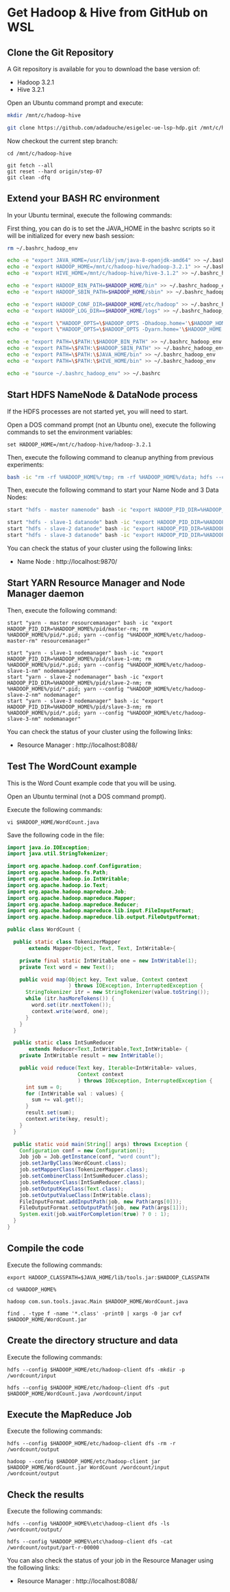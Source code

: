 # Get Hadoop & Hive from GitHub on WSL

## Clone the Git Repository

A Git repository is available for you to download the base version of:

 - Hadoop 3.2.1
 - Hive 3.2.1

Open an Ubuntu command prompt and execute:

```sh
mkdir /mnt/c/hadoop-hive

git clone https://github.com/adadouche/esigelec-ue-lsp-hdp.git /mnt/c/hadoop-hive
```

Now checkout the current step branch:

```
cd /mnt/c/hadoop-hive

git fetch --all
git reset --hard origin/step-07
git clean -dfq
```

## Extend your BASH RC environment

In your Ubuntu terminal, execute the following commands:

First thing, you can do is to set the JAVA_HOME in the bashrc scripts so it will be initialized for every new bash session:

```sh
rm ~/.bashrc_hadoop_env

echo -e "export JAVA_HOME=/usr/lib/jvm/java-8-openjdk-amd64" >> ~/.bashrc_hadoop_env
echo -e "export HADOOP_HOME=/mnt/c/hadoop-hive/hadoop-3.2.1" >> ~/.bashrc_hadoop_env
echo -e "export HIVE_HOME=/mnt/c/hadoop-hive/hive-3.1.2" >> ~/.bashrc_hadoop_env

echo -e "export HADOOP_BIN_PATH=$HADOOP_HOME/bin" >> ~/.bashrc_hadoop_env
echo -e "export HADOOP_SBIN_PATH=$HADOOP_HOME/sbin" >> ~/.bashrc_hadoop_env

echo -e "export HADOOP_CONF_DIR=$HADOOP_HOME/etc/hadoop" >> ~/.bashrc_hadoop_env
echo -e "export HADOOP_LOG_DIR==$HADOOP_HOME/logs" >> ~/.bashrc_hadoop_env

echo -e "export \"HADOOP_OPTS=\$HADOOP_OPTS -Dhadoop.home='\$HADOOP_HOME'\"" >> ~/.bashrc_hadoop_env
echo -e "export \"HADOOP_OPTS=\$HADOOP_OPTS -Dyarn.home='\$HADOOP_HOME'\"" >> ~/.bashrc_hadoop_env

echo -e "export PATH=\$PATH:\$HADOOP_BIN_PATH" >> ~/.bashrc_hadoop_env
echo -e "export PATH=\$PATH:\$HADOOP_SBIN_PATH" >> ~/.bashrc_hadoop_env
echo -e "export PATH=\$PATH:\$JAVA_HOME/bin" >> ~/.bashrc_hadoop_env
echo -e "export PATH=\$PATH:\$HIVE_HOME/bin" >> ~/.bashrc_hadoop_env

echo -e "source ~/.bashrc_hadoop_env" >> ~/.bashrc
```

## Start HDFS NameNode & DataNode process

If the HDFS processes are not started yet, you will need to start.

Open a DOS command prompt (not an Ubuntu one), execute the following commands to set the environment variables:

```
set HADOOP_HOME=/mnt/c/hadoop-hive/hadoop-3.2.1
```

Then, execute the following command to cleanup anything from previous experiments:

```sh
bash -ic "rm -rf %HADOOP_HOME%/tmp; rm -rf %HADOOP_HOME%/data; hdfs --config %HADOOP_HOME%/etc/hadoop-master-nn namenode -format -force"
```

Then, execute the following command to start your Name Node and 3 Data Nodes:

```sh
start "hdfs - master namenode" bash -ic "export HADOOP_PID_DIR=%HADOOP_HOME%/pid/master-nn; rm %HADOOP_HOME%/pid/*.pid; hdfs --config %HADOOP_HOME%/etc/hadoop-master-nn namenode"

start "hdfs - slave-1 datanode" bash -ic "export HADOOP_PID_DIR=%HADOOP_HOME%/pid/slave-1-dn; rm %HADOOP_HOME%/pid/*.pid; hdfs --config %HADOOP_HOME%/etc/hadoop-slave-1-dn datanode"
start "hdfs - slave-2 datanode" bash -ic "export HADOOP_PID_DIR=%HADOOP_HOME%/pid/slave-2-dn; rm %HADOOP_HOME%/pid/*.pid; hdfs --config %HADOOP_HOME%/etc/hadoop-slave-2-dn datanode"
start "hdfs - slave-3 datanode" bash -ic "export HADOOP_PID_DIR=%HADOOP_HOME%/pid/slave-3-dn; rm %HADOOP_HOME%/pid/*.pid; hdfs --config %HADOOP_HOME%/etc/hadoop-slave-3-dn datanode"
```

You can check the status of your cluster using the following links:

 - Name Node : http://localhost:9870/

## Start YARN Resource Manager and Node Manager daemon

Then, execute the following command:

```
start "yarn - master resourcemanager" bash -ic "export HADOOP_PID_DIR=%HADOOP_HOME%/pid/master-rm; rm %HADOOP_HOME%/pid/*.pid; yarn --config "%HADOOP_HOME%/etc/hadoop-master-rm" resourcemanager"

start "yarn - slave-1 nodemanager" bash -ic "export HADOOP_PID_DIR=%HADOOP_HOME%/pid/slave-1-nm; rm %HADOOP_HOME%/pid/*.pid; yarn --config "%HADOOP_HOME%/etc/hadoop-slave-1-nm" nodemanager"
start "yarn - slave-2 nodemanager" bash -ic "export HADOOP_PID_DIR=%HADOOP_HOME%/pid/slave-2-nm; rm %HADOOP_HOME%/pid/*.pid; yarn --config "%HADOOP_HOME%/etc/hadoop-slave-2-nm" nodemanager"
start "yarn - slave-3 nodemanager" bash -ic "export HADOOP_PID_DIR=%HADOOP_HOME%/pid/slave-3-nm; rm %HADOOP_HOME%/pid/*.pid; yarn --config "%HADOOP_HOME%/etc/hadoop-slave-3-nm" nodemanager"
```

You can check the status of your cluster using the following links:

 - Resource Manager	: http://localhost:8088/

## Test The WordCount example

This is the Word Count example code that you will be using.

Open an Ubuntu terminal (not a DOS command prompt).

Execute the following commands:

```
vi $HADOOP_HOME/WordCount.java
```

Save the following code in the file:

```java
import java.io.IOException;
import java.util.StringTokenizer;

import org.apache.hadoop.conf.Configuration;
import org.apache.hadoop.fs.Path;
import org.apache.hadoop.io.IntWritable;
import org.apache.hadoop.io.Text;
import org.apache.hadoop.mapreduce.Job;
import org.apache.hadoop.mapreduce.Mapper;
import org.apache.hadoop.mapreduce.Reducer;
import org.apache.hadoop.mapreduce.lib.input.FileInputFormat;
import org.apache.hadoop.mapreduce.lib.output.FileOutputFormat;

public class WordCount {

  public static class TokenizerMapper
       extends Mapper<Object, Text, Text, IntWritable>{

    private final static IntWritable one = new IntWritable(1);
    private Text word = new Text();

    public void map(Object key, Text value, Context context
                    ) throws IOException, InterruptedException {
      StringTokenizer itr = new StringTokenizer(value.toString());
      while (itr.hasMoreTokens()) {
        word.set(itr.nextToken());
        context.write(word, one);
      }
    }
  }

  public static class IntSumReducer
       extends Reducer<Text,IntWritable,Text,IntWritable> {
    private IntWritable result = new IntWritable();

    public void reduce(Text key, Iterable<IntWritable> values,
                       Context context
                       ) throws IOException, InterruptedException {
      int sum = 0;
      for (IntWritable val : values) {
        sum += val.get();
      }
      result.set(sum);
      context.write(key, result);
    }
  }

  public static void main(String[] args) throws Exception {
    Configuration conf = new Configuration();
    Job job = Job.getInstance(conf, "word count");
    job.setJarByClass(WordCount.class);
    job.setMapperClass(TokenizerMapper.class);
    job.setCombinerClass(IntSumReducer.class);
    job.setReducerClass(IntSumReducer.class);
    job.setOutputKeyClass(Text.class);
    job.setOutputValueClass(IntWritable.class);
    FileInputFormat.addInputPath(job, new Path(args[0]));
    FileOutputFormat.setOutputPath(job, new Path(args[1]));
    System.exit(job.waitForCompletion(true) ? 0 : 1);
  }
}
```

## Compile the code

Execute the following commands:

```
export HADOOP_CLASSPATH=$JAVA_HOME/lib/tools.jar:$HADOOP_CLASSPATH

cd %HADOOP_HOME%

hadoop com.sun.tools.javac.Main $HADOOP_HOME/WordCount.java

find . -type f -name '*.class' -print0 | xargs -0 jar cvf $HADOOP_HOME/WordCount.jar
```

## Create the directory structure and data

Execute the following commands:

```
hdfs --config $HADOOP_HOME/etc/hadoop-client dfs -mkdir -p /wordcount/input

hdfs --config $HADOOP_HOME/etc/hadoop-client dfs -put $HADOOP_HOME/WordCount.java /wordcount/input
```

## Execute the MapReduce Job

Execute the following commands:

```
hdfs --config $HADOOP_HOME/etc/hadoop-client dfs -rm -r /wordcount/output

hadoop --config $HADOOP_HOME/etc/hadoop-client jar $HADOOP_HOME/WordCount.jar WordCount /wordcount/input /wordcount/output
```

## Check the results

Execute the following commands:

```
hdfs --config %HADOOP_HOME%\etc\hadoop-client dfs -ls /wordcount/output/

hdfs --config %HADOOP_HOME%\etc\hadoop-client dfs -cat /wordcount/output/part-r-00000
```

You can also check the status of your job in the Resource Manager using the following links:

 - Resource Manager	: http://localhost:8088/
